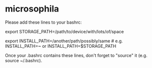 # microsophila

Please add these lines to your bashrc:

export STORAGE_PATH=/path/to/device/with/lots/of/space

export INSTALL_PATH=/another/path/possibly/same # e.g. INSTALL_PATH=~ or INSTALL_PATH=$STORAGE_PATH

Once your .bashrc contains these lines, don't forget to "source" it (e.g. source ~/.bashrc).
